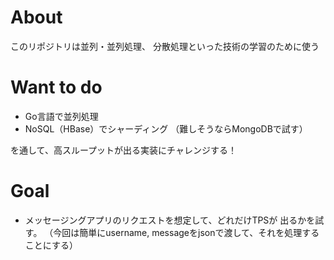 # About
このリポジトリは並列・並列処理、 分散処理といった技術の学習のために使う

# Want to do
- Go言語で並列処理
- NoSQL（HBase）でシャーディング
（難しそうならMongoDBで試す）

を通して、高スループットが出る実装にチャレンジする！

# Goal
- メッセージングアプリのリクエストを想定して、どれだけTPSが
出るかを試す。
（今回は簡単にusername, messageをjsonで渡して、それを処理することにする）

